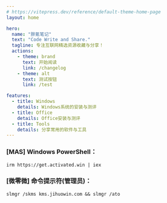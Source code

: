 ```yaml
---
# https://vitepress.dev/reference/default-theme-home-page
layout: home

hero:
  name: "胖氪笔记"
  text: "Code Write and Share."
  tagline: 专注互联网精选资源收藏与分享！
  actions:
    - theme: brand
      text: 开始阅读
      link: /changelog
    - theme: alt
      text: 测试按钮
      link: /test

features:
  - title: Windows
    details: Windows系统的安装与测评
  - title: Office
    details: Office安装与测评
  - title: Tools
    details: 分享常用的软件与工具
---
```


### [MAS] Windows PowerShell：

```
irm https://get.activated.win | iex
```

### [微零微] 命令提示符(管理员)：

```
slmgr /skms kms.jihuowin.com && slmgr /ato
```